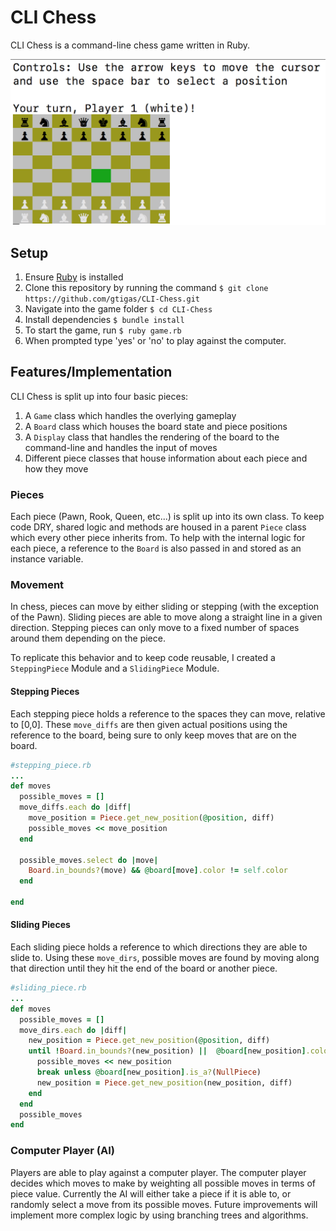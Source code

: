 # CLI Chess
CLI Chess is a command-line chess game written in Ruby.

![alt text](assets/chess.png)

## Setup

1. Ensure [Ruby](https://www.ruby-lang.org/en/documentation/installation/) is installed
2. Clone this repository by running the command `$ git clone https://github.com/gtigas/CLI-Chess.git`
3. Navigate into the game folder `$ cd CLI-Chess`
4. Install dependencies `$ bundle install`
5. To start the game, run `$ ruby game.rb`
6. When prompted type 'yes' or 'no' to play against the computer.

## Features/Implementation
CLI Chess is split up into four basic pieces:
1. A `Game` class which handles the overlying gameplay
2. A `Board` class which houses the board state and piece positions
3. A `Display` class that handles the rendering of the board to the command-line and handles the input of moves
4. Different piece classes that house information about each piece and how they move

### Pieces
Each piece (Pawn, Rook, Queen, etc...) is split up into its own class. To keep code DRY, shared logic and methods are housed in a parent `Piece` class which every other piece inherits from. To help with the internal logic for each piece, a reference to the `Board` is also passed in and stored as an instance variable.

### Movement
In chess, pieces can move by either sliding or stepping (with the exception of the Pawn). Sliding pieces are able to move along a straight line in a given direction. Stepping pieces can only move to a fixed number of spaces around them depending on the piece.

To replicate this behavior and to keep code reusable, I created a `SteppingPiece` Module and a `SlidingPiece` Module.

#### Stepping Pieces
Each stepping piece holds a reference to the spaces they can move, relative to [0,0]. These `move_diffs` are then given actual positions using the reference to the board, being sure to only keep moves that are on the board.

```ruby
#stepping_piece.rb
...
def moves
  possible_moves = []
  move_diffs.each do |diff|
    move_position = Piece.get_new_position(@position, diff)
    possible_moves << move_position
  end

  possible_moves.select do |move|
    Board.in_bounds?(move) && @board[move].color != self.color
  end

end
```

#### Sliding Pieces
Each sliding piece holds a reference to which directions they are able to slide to. Using these `move_dirs`, possible moves are found by moving along that direction until they hit the end of the board or another piece.

```ruby
#sliding_piece.rb
...
def moves
  possible_moves = []
  move_dirs.each do |diff|
    new_position = Piece.get_new_position(@position, diff)
    until !Board.in_bounds?(new_position) ||  @board[new_position].color == self.color
      possible_moves << new_position
      break unless @board[new_position].is_a?(NullPiece)
      new_position = Piece.get_new_position(new_position, diff)
    end
  end
  possible_moves
end
```

### Computer Player (AI)
Players are able to play against a computer player. The computer player decides which moves to make by weighting all possible moves in terms of piece value. Currently the AI will either take a piece if it is able to, or randomly select a move from its possible moves. Future improvements will implement more complex logic by using branching trees and algorithms. 
